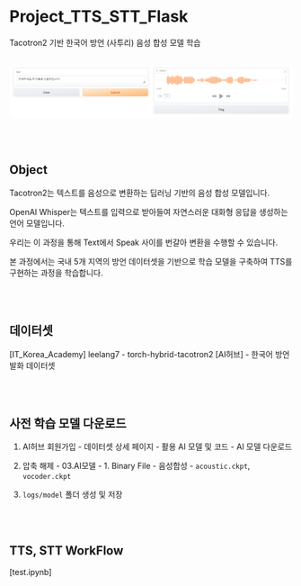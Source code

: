 # Project_TTS_STT_Flask

Tacotron2 기반 한국어 방언 (사투리) 음성 합성 모델 학습

<br />

<img src="image/flask_TTS_result.png">

<br />

<br /><br /> 

## Object

Tacotron2는 텍스트를 음성으로 변환하는 딥러닝 기반의 음성 합성 모델입니다.

OpenAI Whisper는 텍스트를 입력으로 받아들여 자연스러운 대화형 응답을 생성하는 언어 모델입니다.

우리는 이 과정을 통해 Text에서 Speak 사이를 번갈아 변환을 수행할 수 있습니다.

본 과정에서는 국내 5개 지역의 방언 데이터셋을 기반으로 학습 모델을 구축하여 TTS를 구현하는 과정을 학습합니다.

<br /><br /> 

## 데이터셋

[IT_Korea_Academy] leelang7 - torch-hybrid-tacotron2
[AI허브] - 한국어 방언 발화 데이터셋

<br /><br /> 

## 사전 학습 모델 다운로드 

1. AI허브 회원가입 - 데이터셋 상세 페이지 - 활용 AI 모델 및 코드 - AI 모델 다운로드

2. 압축 해제 - 03.AI모델 - 1. Binary File - 음성합성 - `acoustic.ckpt`, `vocoder.ckpt`

3. `logs/model` 폴더 생성 및 저장

<br /><br /> 

## TTS, STT WorkFlow

[test.ipynb]


    
